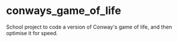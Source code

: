 # conways_game_of_life
School project to code a version of Conway's game of life, and then optimise it for speed.
